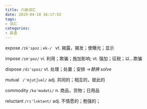 ```yaml
---
title: 六级词汇
date: 2019-04-18 16:17:53
tags:
- 词汇
categories:
- 英语
---
```




expose `/ɪk'spoz；ek-/ `  vt. 揭露，揭发；使曝光；显示

impose `/ɪm'poz/`  vi. 利用；欺骗；施加影响; vt. 强加；征税；以…欺骗

dispose ` /dɪ'spoz/ `  vt. 处理；处置；安排      *->替换 solve*

<!--more-->

mutual ` /'mjutʃuəl/` adj. 共同的；相互的，彼此的

commodity ` /kə'mɑdəti/ ` n. 商品，货物；日用品

reluctant  `/rɪ'lʌktənt/`  adj. 不情愿的；勉强的；